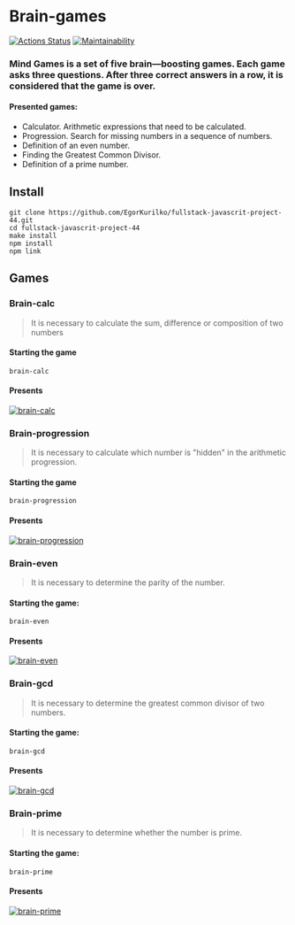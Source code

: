 # Brain-games
[![Actions Status](https://github.com/EgorKurilko/fullstack-javascript-project-44/workflows/hexlet-check/badge.svg)](https://github.com/EgorKurilko/fullstack-javascript-project-44/actions)
[![Maintainability](https://api.codeclimate.com/v1/badges/987259e7568ffefbb859/maintainability)](https://codeclimate.com/github/EgorKurilko/fullstack-javascript-project-44/maintainability)

### Mind Games is a set of five brain—boosting games. Each game asks three questions. After three correct answers in a row, it is considered that the game is over.

#### Presented games:
- Calculator. Arithmetic expressions that need to be calculated.
- Progression. Search for missing numbers in a sequence of numbers.
- Definition of an even number.
- Finding the Greatest Common Divisor.
- Definition of a prime number.


## Install
```
git clone https://github.com/EgorKurilko/fullstack-javascrit-project-44.git
cd fullstack-javascrit-project-44
make install
npm install
npm link
```
## Games

### **Brain-calc**
> It is necessary to calculate the sum, difference or composition of two numbers

#### Starting the game

`brain-calc`

#### Presents

[![brain-calc](https://asciinema.org/a/C0DW3FjR4y4xRgbF8sjUTfm0F.svg)](https://asciinema.org/a/C0DW3FjR4y4xRgbF8sjUTfm0F)


### **Brain-progression**

> It is necessary to calculate which number is "hidden" in the arithmetic progression.

#### Starting the game

`brain-progression`

#### Presents

[![brain-progression](https://asciinema.org/a/hvIf8uvmwfeH5InygsM0DcqQ7.svg)](https://asciinema.org/a/hvIf8uvmwfeH5InygsM0DcqQ7)


### **Brain-even**

> It is necessary to determine the parity of the number.

#### Starting the game:

`brain-even`

#### Presents

[![brain-even](https://asciinema.org/a/ZFAvWfFU1jpFA4Bpz4AvWyudH.svg)](https://asciinema.org/a/ZFAvWfFU1jpFA4Bpz4AvWyudH)


### **Brain-gcd**

> It is necessary to determine the greatest common divisor of two numbers.

#### Starting the game:

`brain-gcd`

#### Presents

[![brain-gcd](https://asciinema.org/a/gpHTZvY7mMEV4hb356jXqEtZy.svg)](https://asciinema.org/a/gpHTZvY7mMEV4hb356jXqEtZy)


### Brain-prime

> It is necessary to determine whether the number is prime.

#### Starting the game:

`brain-prime`

#### Presents

[![brain-prime](https://asciinema.org/a/pfxk9WdnwkbHYiLfX1SpxM9QG.svg)](https://asciinema.org/a/pfxk9WdnwkbHYiLfX1SpxM9QG)